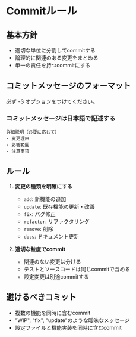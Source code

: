 # Commitルール

## 基本方針

- 適切な単位に分割してcommitする
- 論理的に関連のある変更をまとめる
- 単一の責任を持つcommitにする

## コミットメッセージのフォーマット

必ず -S オプションをつけてください。

### コミットメッセージは日本語で記述する

```text
詳細説明（必要に応じて）
- 変更理由
- 影響範囲
- 注意事項
```

## ルール

1. **変更の種類を明確にする**
   - `add`: 新機能の追加
   - `update`: 既存機能の更新・改善
   - `fix`: バグ修正
   - `refactor`: リファクタリング
   - `remove`: 削除
   - `docs`: ドキュメント更新

2. **適切な粒度でcommit**
   - 関連のない変更は分ける
   - テストとソースコードは同じcommitで含める
   - 設定変更は別途commitする

## 避けるべきコミット

- 複数の機能を同時に含むcommit
- "WIP", "fix", "update"のような曖昧なメッセージ
- 設定ファイルと機能実装を同時に含むcommit
